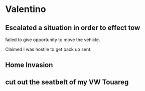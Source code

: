 # Valentino

## Escalated a situation in order to effect tow

failed to give opportunity to move the vehicle. <!--#DPW+DPW-->

Claimed I was hostile to get back up sent.

## Home Invasion

## cut out the seatbelt of my VW Touareg
